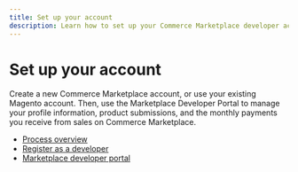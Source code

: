 ```yaml
---
title: Set up your account
description: Learn how to set up your Commerce Marketplace developer account.
---
```


# Set up your account

Create a new Commerce Marketplace account, or use your existing Magento account. Then, use the Marketplace Developer Portal to manage your profile information, product submissions, and the monthly payments you receive from sales on Commerce Marketplace.

-  [Process overview](account-setup-process.md)
-  [Register as a developer](developer-register.md)
-  [Marketplace developer portal](developer-portal.md)
